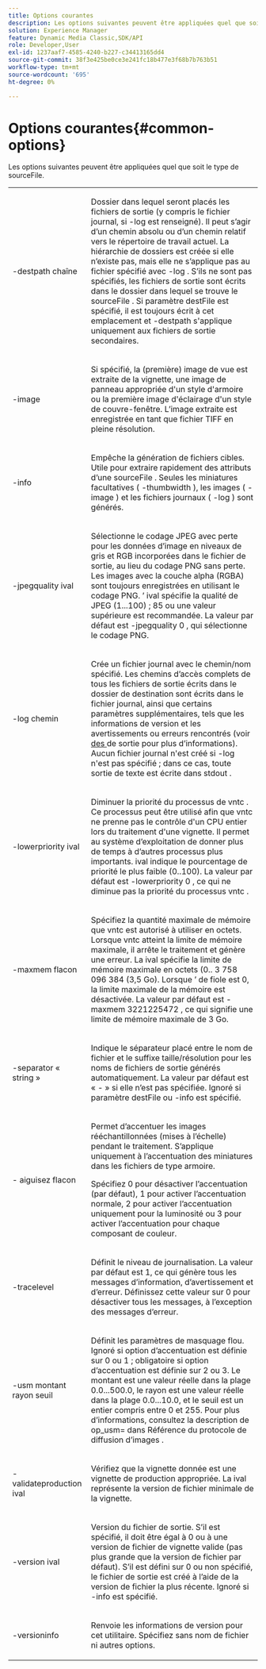 ```yaml
---
title: Options courantes
description: Les options suivantes peuvent être appliquées quel que soit le type de sourceFile.
solution: Experience Manager
feature: Dynamic Media Classic,SDK/API
role: Developer,User
exl-id: 1237aaf7-4585-4240-b227-c34413165dd4
source-git-commit: 38f3e425be0ce3e241fc18b477e3f68b7b763b51
workflow-type: tm+mt
source-wordcount: '695'
ht-degree: 0%

---
```


# Options courantes{#common-options}

Les options suivantes peuvent être appliquées quel que soit le type de sourceFile.

<table id="simpletable_3BFC3737C891411D84405CEEF6B19542"> 
 <tr class="strow"> 
  <td class="stentry"> <p> <span class="codeph"> -destpath <span class="varname"> chaîne </span> </span> </p> </td> 
  <td class="stentry"> <p>Dossier dans lequel seront placés les fichiers de sortie (y compris le fichier journal, si <span class="codeph"> -log </span> est renseigné). Il peut s’agir d’un chemin absolu ou d’un chemin relatif vers le répertoire de travail actuel. La hiérarchie de dossiers est créée si elle n’existe pas, mais elle ne s’applique pas au fichier spécifié avec <span class="codeph"> -log </span>. S’ils ne sont pas spécifiés, les fichiers de sortie sont écrits dans le dossier dans lequel se trouve le <span class="varname"> sourceFile </span>. Si <span class="varname"> paramètre destFile </span> est spécifié, il est toujours écrit à cet emplacement et <span class="codeph"> -destpath </span> s'applique uniquement aux fichiers de sortie secondaires. </p> </td> 
 </tr> 
 <tr class="strow"> 
  <td class="stentry"> <p> <span class="codeph"> -image </span> </p> </td> 
  <td class="stentry"> <p>Si spécifié, la (première) image de vue est extraite de la vignette, une image de panneau appropriée d'un style d'armoire ou la première image d'éclairage d'un style de couvre-fenêtre. L’image extraite est enregistrée en tant que fichier TIFF en pleine résolution. </p> </td> 
 </tr> 
 <tr class="strow"> 
  <td class="stentry"> <p> <span class="codeph"> -info </span> </p> </td> 
  <td class="stentry"> <p>Empêche la génération de fichiers cibles. Utile pour extraire rapidement des attributs d’une <span class="varname"> sourceFile </span>. Seules les miniatures facultatives ( <span class="codeph"> -thumbwidth </span>), les images ( <span class="codeph"> -image </span>) et les fichiers journaux ( <span class="codeph"> -log </span>) sont générés. </p> </td> 
 </tr> 
 <tr class="strow"> 
  <td class="stentry"> <p> <span class="codeph"> -jpegquality <span class="varname"> ival </span> </span> </p> </td> 
  <td class="stentry"> <p>Sélectionne le codage JPEG avec perte pour les données d’image en niveaux de gris et RGB incorporées dans le fichier de sortie, au lieu du codage PNG sans perte. Les images avec la couche alpha (RGBA) sont toujours enregistrées en utilisant le codage PNG. <span class="varname">’</span> ival spécifie la qualité de JPEG (1...100) ; 85 ou une valeur supérieure est recommandée. La valeur par défaut est <span class="codeph"> -jpegquality 0 </span>, qui sélectionne le codage PNG. </p> </td> 
 </tr> 
 <tr class="strow"> 
  <td class="stentry"> <p> <span class="codeph"> -log <span class="varname"> chemin </span> </span> </p> </td> 
  <td class="stentry"> <p>Crée un fichier journal avec le chemin/nom spécifié. Les chemins d’accès complets de tous les fichiers de sortie écrits dans le dossier de destination sont écrits dans le fichier journal, ainsi que certains paramètres supplémentaires, tels que les informations de version et les avertissements ou erreurs rencontrés (voir <a href="../../../../ir-api/vntc/utilities/c-ir-vignette-converter-vntc/r-ir-output.md#reference-c51e30b721eb416bb646089f0ac045c5" type="reference" format="dita" scope="local"> des </a> de sortie pour plus d’informations). Aucun fichier journal n'est créé si <span class="codeph"> -log </span> n'est pas spécifié ; dans ce cas, toute sortie de texte est écrite dans <span class="codeph"> stdout </span>. </p> </td> 
 </tr> 
 <tr class="strow"> 
  <td class="stentry"> <p> <span class="codeph"> -lowerpriority <span class="varname"> ival </span> </span> </p> </td> 
  <td class="stentry"> <p>Diminuer la priorité du processus de <span class="filepath"> vntc </span>. Ce processus peut être utilisé afin que <span class="filepath"> </span> vntc ne prenne pas le contrôle d'un CPU entier lors du traitement d'une vignette. Il permet au système d’exploitation de donner plus de temps à d’autres processus plus importants. <span class="varname"> ival </span> indique le pourcentage de priorité le plus faible (0..100). La valeur par défaut est <span class="codeph"> -lowerpriority 0 </span>, ce qui ne diminue pas la priorité du processus <span class="filepath"> vntc </span>. </p> </td> 
 </tr> 
 <tr class="strow"> 
  <td class="stentry"> <p> <span class="codeph"> -maxmem <span class="varname"> flacon </span> </span> </p> </td> 
  <td class="stentry"> <p>Spécifiez la quantité maximale de mémoire que <span class="filepath"> </span> vntc est autorisé à utiliser en octets. Lorsque <span class="filepath"> </span> vntc atteint la limite de mémoire maximale, il arrête le traitement et génère une erreur. La <span class="varname"> ival </span> spécifie la limite de mémoire maximale en octets (0.. 3 758 096 384 (3,5 Go). Lorsque <span class="varname">’</span> de fiole est 0, la limite maximale de la mémoire est désactivée. La valeur par défaut est <span class="codeph"> -maxmem 3221225472 </span>, ce qui signifie une limite de mémoire maximale de 3 Go. </p> </td> 
 </tr> 
 <tr class="strow"> 
  <td class="stentry"> <p> <span class="codeph"> -separator «  <span class="varname"> string </span> » </span> </p> </td> 
  <td class="stentry"> <p>Indique le séparateur placé entre le nom de fichier et le suffixe taille/résolution pour les noms de fichiers de sortie générés automatiquement. La valeur par défaut est « - » si elle n’est pas spécifiée. Ignoré si <span class="varname"> paramètre destFile </span> ou <span class="codeph"> -info </span> est spécifié. </p> </td> 
 </tr> 
 <tr class="strow"> 
  <td class="stentry"> <p> <span class="codeph"> - aiguisez <span class="varname"> flacon </span> </span> </p> </td> 
  <td class="stentry"> <p>Permet d’accentuer les images rééchantillonnées (mises à l’échelle) pendant le traitement. S’applique uniquement à l’accentuation des miniatures dans les fichiers de type armoire. </p> <p>Spécifiez 0 pour désactiver l’accentuation (par défaut), 1 pour activer l’accentuation normale, 2 pour activer l’accentuation uniquement pour la luminosité ou 3 pour activer l’accentuation pour chaque composant de couleur. </p> </td> 
 </tr> 
 <tr class="strow"> 
  <td class="stentry"> <p> <span class="codeph"> -tracelevel </span> </p> </td> 
  <td class="stentry"> <p>Définit le niveau de journalisation. La valeur par défaut est 1, ce qui génère tous les messages d’information, d’avertissement et d’erreur. Définissez cette valeur sur 0 pour désactiver tous les messages, à l’exception des messages d’erreur. </p> </td> 
 </tr> 
 <tr class="strow"> 
  <td class="stentry"> <p> <span class="codeph"> -usm <span class="varname"> montant </span> <span class="varname"> rayon </span> <span class="varname"> seuil </span> </span> </p> </td> 
  <td class="stentry"> <p>Définit les paramètres de masquage flou. Ignoré si <span class="codeph"> option d’accentuation </span> est définie sur 0 ou 1 ; obligatoire si <span class="codeph"> option d’accentuation </span> est définie sur 2 ou 3. Le <span class="varname"> montant </span> est une valeur réelle dans la plage 0.0...500.0, le <span class="varname"> rayon </span> est une valeur réelle dans la plage 0.0...10.0, et le <span class="varname"> seuil </span> est un entier compris entre 0 et 255. Pour plus d’informations, consultez la description de <span class="codeph"> op_usm= </span> dans Référence du protocole de diffusion d’images . </p> </td> 
 </tr> 
 <tr class="strow"> 
  <td class="stentry"> <p> <span class="codeph"> -validateproduction <span class="varname"> ival </span> </span> </p> </td> 
  <td class="stentry"> <p>Vérifiez que la vignette donnée est une vignette de production appropriée. La <span class="varname"> ival </span> représente la version de fichier minimale de la vignette. </p> </td> 
 </tr> 
 <tr class="strow"> 
  <td class="stentry"> <p> <span class="codeph"> -version <span class="varname"> ival </span> </span> </p> </td> 
  <td class="stentry"> <p>Version du fichier de sortie. S’il est spécifié, il doit être égal à 0 ou à une version de fichier de vignette valide (pas plus grande que la version de fichier par défaut). S’il est défini sur 0 ou non spécifié, le fichier de sortie est créé à l’aide de la version de fichier la plus récente. Ignoré si <span class="codeph"> -info </span> est spécifié. </p> </td> 
 </tr> 
 <tr class="strow"> 
  <td class="stentry"> <p> <span class="codeph"> -versioninfo </span> </p> </td> 
  <td class="stentry"> <p>Renvoie les informations de version pour cet utilitaire. Spécifiez sans nom de fichier ni autres options. </p> </td> 
 </tr> 
</table>
